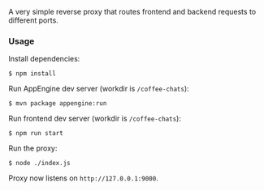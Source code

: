 A very simple reverse proxy that routes frontend and backend requests to different ports.

### Usage

Install dependencies:

    $ npm install

Run AppEngine dev server (workdir is `/coffee-chats`):

    $ mvn package appengine:run

Run frontend dev server (workdir is `/coffee-chats`):

    $ npm run start

Run the proxy:

    $ node ./index.js

Proxy now listens on `http://127.0.0.1:9000`.
